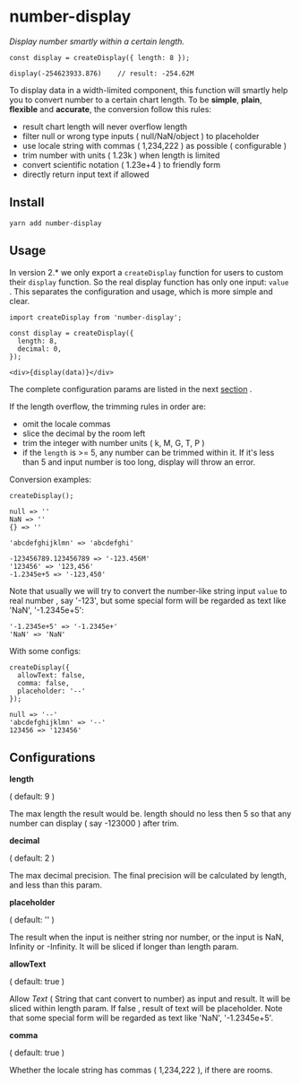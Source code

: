 # number-display
*Display number smartly within a certain length.*

```
const display = createDisplay({ length: 8 });

display(-254623933.876)    // result: -254.62M
```

To display data in a width-limited component, this function will smartly help you to convert number to a certain chart length. To be **simple**, **plain**, **flexible** and **accurate**, the conversion follow this rules:

- result chart length will never overflow length
- filter null or wrong type inputs ( null/NaN/object ) to placeholder
- use locale string with commas ( 1,234,222 ) as possible ( configurable )
- trim number with units ( 1.23k ) when length is limited
- convert scientific notation ( 1.23e+4 ) to friendly form
- directly return input text if allowed

## Install

```
yarn add number-display
```

## Usage

In version 2.\* we only export a `createDisplay` function for users to custom their `display` function. So the real display function has only one input: `value` . This separates the configuration and usage, which is more simple and clear.

```
import createDisplay from 'number-display';

const display = createDisplay({
  length: 8,
  decimal: 0,
});

<div>{display(data)}</div>
```

The complete configuration params are listed in the next [section](#Configurations) .

If the length overflow, the trimming rules in order are:

- omit the locale commas
- slice the decimal by the room left
- trim the integer with number units ( k, M, G, T, P )
- if the `length` is >= 5, any number can be trimmed within it. If it's less than 5 and input number is too long, display will throw an error.

Conversion examples:

```
createDisplay();

null => ''
NaN => ''
{} => ''

'abcdefghijklmn' => 'abcdefghi'

-123456789.123456789 => '-123.456M'
'123456' => '123,456'
-1.2345e+5 => '-123,450'
```

Note that usually we will try to convert the number-like string input `value` to real number , say '-123', but some special form will be regarded as text like 'NaN', '-1.2345e+5':

```
'-1.2345e+5' => '-1.2345e+'
'NaN' => 'NaN'
```

With some configs:

```
createDisplay({
  allowText: false,
  comma: false,
  placeholder: '--'
});

null => '--'
'abcdefghijklmn' => '--'
123456 => '123456'
```

## Configurations

**length**

( default: 9 )

The max length the result would be. length should no less then 5 so that any number can display ( say -123000 ) after trim.

**decimal**

( default: 2 )

The max decimal precision. The final precision will be calculated by length, and less than this param.

**placeholder**

( default: '' )

The result when the input is neither string nor number, or the input is NaN, Infinity or -Infinity. It will be sliced if longer than length param.

**allowText**

( default: true )

Allow *Text* ( String that cant convert to number) as input and result. It will be sliced within length param. If false , result of text will be placeholder. Note that some special form will be regarded as text like 'NaN', '-1.2345e+5'.

**comma**

( default: true )

Whether the locale string has commas ( 1,234,222 ), if there are rooms.